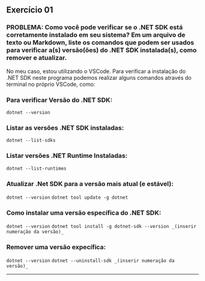 ## **Exercício 01**

### **PROBLEMA:** Como você pode verificar se o .NET SDK está corretamente instalado em seu sistema? Em um arquivo de texto ou Markdown, liste os comandos que podem ser usados para verificar a(s) versão(ões) do .NET SDK instalada(s), como remover e atualizar.

No meu caso, estou utilizando o VSCode. Para verificar a instalação do .NET SDK neste programa podemos realizar alguns comandos através do terminal no próprio VSCode, como:

### Para verificar Versão do .NET SDK:

`dotnet --version`

### Listar as versões .NET SDK instaladas:

`dotnet --list-sdks`

### Listar versões .NET Runtime Instaladas:

`dotnet --list-runtimes`

### Atualizar .Net SDK para a versão mais atual (e estável):

`dotnet --version`
`dotnet tool update -g dotnet`

### Como instalar uma versão específica do .NET SDK:

`dotnet --version`
`dotnet tool install -g dotnet-sdk --version _(inserir numeração da versão)_`

### Remover uma versão expecífica:

`dotnet --version`
`dotnet --uninstall-sdk _(inserir numeração da versão)_`

------------------------------------

